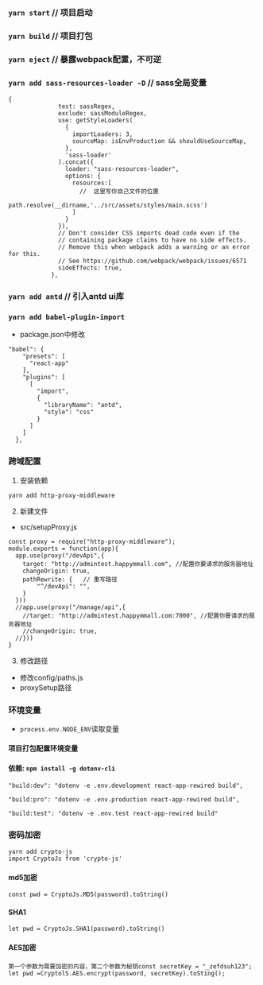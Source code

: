 ### `yarn start`  // 项目启动

### `yarn build`  // 项目打包

### `yarn eject`  // 暴露webpack配置，不可逆

### `yarn add sass-resources-loader -D` //  sass全局变量
```
{
              test: sassRegex,
              exclude: sassModuleRegex,
              use: getStyleLoaders(
                {
                  importLoaders: 3,
                  sourceMap: isEnvProduction && shouldUseSourceMap,
                },
                'sass-loader'
              ).concat({
                loader: "sass-resources-loader",
                options: {
                  resources:[
                    //  这里写你自己文件的位置
                    path.resolve(__dirname,'../src/assets/styles/main.scss')
                  ]
                }
              }),
              // Don't consider CSS imports dead code even if the
              // containing package claims to have no side effects.
              // Remove this when webpack adds a warning or an error for this.
              // See https://github.com/webpack/webpack/issues/6571
              sideEffects: true,
            },
```

### `yarn add antd`  // 引入antd ui库
### `yarn add babel-plugin-import`
+ package.json中修改
```
"babel": {
    "presets": [
      "react-app"
    ],
    "plugins": [
      [
        "import",
        {
          "libraryName": "antd",
          "style": "css"
        }
      ]
    ]
  },
```
### 跨域配置
1. 安装依赖
```
yarn add http-proxy-middleware
```
2. 新建文件
+ src/setupProxy.js
```
const proxy = require("http-proxy-middleware");
module.exports = function(app){
  app.use(proxy("/devApi",{
    target: "http://admintest.happymmall.com", //配置你要请求的服务器地址
    changeOrigin: true,
    pathRewrite: {   // 重写路径
        "^/devApi": "",
    }
  }))
  //app.use(proxy("/manage/api",{
    //target: "http://admintest.happymmall.com:7000", //配置你要请求的服务器地址
    //changeOrigin: true,
  //}))
}
```
3. 修改路径
+ 修改config/paths.js
+ proxySetup路径

### 环境变量
+ `process.env.NODE_ENV`读取变量
#### 项目打包配置环境变量
#### 依赖: `npm install -g dotenv-cli`
```
"build:dev": "dotenv -e .env.development react-app-rewired build",

"build:pro": "dotenv -e .env.production react-app-rewired build",

"build:test": "dotenv -e .env.test react-app-rewired build"
```

### 密码加密
```
yarn add crypto-js
import CryptoJs from 'crypto-js'
```
#### md5加密
```
const pwd = CryptoJs.MD5(password).toString()
```
#### SHA1
```
let pwd = CryptoJs.SHA1(password).toString()
```
#### AES加密 
```
第一个参数为需要加密的内容，第二个参数为秘钥const secretKey = "_zefdsuh123";
let pwd =CryptolS.AES.encrypt(password, secretKey).toSting();
```


